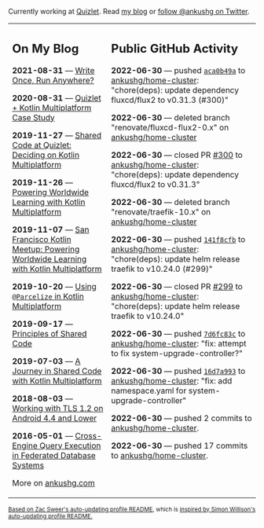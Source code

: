Currently working at [Quizlet](https://quizlet.com/). Read [my blog](https://ankushg.com/) or [follow @ankushg on Twitter](https://twitter.com/ankushg).

<table><tr><td valign="top" width="40%">

## On My Blog
<!-- blog starts -->
**2021-08-31** — [Write Once, Run Anywhere?](https://ankushg.com/posts/write-once-run-anywhere-increment/)

**2020-08-31** — [Quizlet + Kotlin Multiplatform Case Study](https://ankushg.com/posts/quizlet-kotlin-multiplatform-case-study/)

**2019-11-27** — [Shared Code at Quizlet: Deciding on Kotlin Multiplatform](https://ankushg.com/posts/shared-code-kotlin-multiplatform/)

**2019-11-26** — [Powering Worldwide Learning with Kotlin Multiplatform](https://ankushg.com/speaking/droidcon-sf-2019)

**2019-11-07** — [San Francisco Kotlin Meetup: Powering Worldwide Learning with Kotlin Multiplatform](https://ankushg.com/speaking/sf-kotlin-meetup-2019)

**2019-10-20** — [Using `@Parcelize` in Kotlin Multiplatform](https://ankushg.com/posts/multiplatform-parcelize/)

**2019-09-17** — [Principles of Shared Code](https://ankushg.com/speaking/denver-startup-week-2019)

**2019-07-03** — [A Journey in Shared Code with Kotlin Multiplatform](https://ankushg.com/speaking/droidcon-berlin-2019)

**2018-08-03** — [Working with TLS 1.2 on Android 4.4 and Lower](https://ankushg.com/posts/tls-1.2-on-android/)

**2016-05-01** — [Cross-Engine Query Execution in Federated Database Systems](https://ankushg.com/projects/thesis)
<!-- blog ends -->
More on [ankushg.com](https://ankushg.com/)
</td><td valign="top" width="60%">

## Public GitHub Activity
<!-- githubActivity starts -->
**2022-06-30** — pushed [`aca0b49a`](https://github.com/ankushg/home-cluster/commit/aca0b49a5c24fcfadd5757c1d5b8aa07adc84ec1) to [ankushg/home-cluster](https://api.github.com/repos/ankushg/home-cluster): "chore(deps): update dependency fluxcd/flux2 to v0.31.3 (#300)"

**2022-06-30** — deleted branch "renovate/fluxcd-flux2-0.x" on [ankushg/home-cluster](https://api.github.com/repos/ankushg/home-cluster)

**2022-06-30** — closed PR [#300](https://github.com/ankushg/home-cluster/pull/300) to [ankushg/home-cluster](https://api.github.com/repos/ankushg/home-cluster): "chore(deps): update dependency fluxcd/flux2 to v0.31.3"

**2022-06-30** — deleted branch "renovate/traefik-10.x" on [ankushg/home-cluster](https://api.github.com/repos/ankushg/home-cluster)

**2022-06-30** — pushed [`141f8cfb`](https://github.com/ankushg/home-cluster/commit/141f8cfb2a7659fd2b5877804cdbdf5d02fd0dc9) to [ankushg/home-cluster](https://api.github.com/repos/ankushg/home-cluster): "chore(deps): update helm release traefik to v10.24.0 (#299)"

**2022-06-30** — closed PR [#299](https://github.com/ankushg/home-cluster/pull/299) to [ankushg/home-cluster](https://api.github.com/repos/ankushg/home-cluster): "chore(deps): update helm release traefik to v10.24.0"

**2022-06-30** — pushed [`7d6fc83c`](https://github.com/ankushg/home-cluster/commit/7d6fc83c9b5fbda6a26983b9d7be7f447369fd31) to [ankushg/home-cluster](https://api.github.com/repos/ankushg/home-cluster): "fix: attempt to fix system-upgrade-controller?"

**2022-06-30** — pushed [`16d7a993`](https://github.com/ankushg/home-cluster/commit/16d7a993190034738b0a8900fce8d6106a8673e5) to [ankushg/home-cluster](https://api.github.com/repos/ankushg/home-cluster): "fix: add namespace.yaml for system-upgrade-controller"

**2022-06-30** — pushed 2 commits to [ankushg/home-cluster](https://api.github.com/repos/ankushg/home-cluster).

**2022-06-30** — pushed 17 commits to [ankushg/home-cluster](https://api.github.com/repos/ankushg/home-cluster).
<!-- githubActivity ends -->
</td></tr></table>

<sub><a href="https://github.com/ZacSweers/ZacSweers">Based on Zac Sweer's auto-updating profile README</a>, which is <a href="https://simonwillison.net/2020/Jul/10/self-updating-profile-readme/">inspired by Simon Willison's auto-updating profile README.</a></sub>